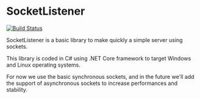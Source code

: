 # SocketListener

[![Build Status](https://travis-ci.org/Eastrall/SocketListener.svg?branch=master)](https://travis-ci.org/Eastrall/SocketListener)

SocketListener is a basic library to make quickly a simple server using sockets.

This library is coded in C# using .NET Core framework to target Windows and Linux operating systems.

For now we use the basic synchronous sockets, and in the future we'll add the support of asynchronous sockets to increase performances and stability.
